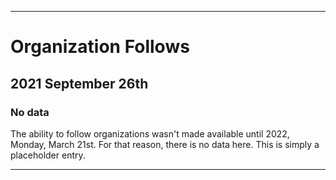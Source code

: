 
***

# Organization Follows

## 2021 September 26th

### No data

The ability to follow organizations wasn't made available until 2022, Monday, March 21st. For that reason, there is no data here. This is simply a placeholder entry.

***
